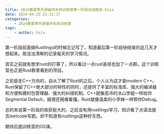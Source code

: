 ```yaml
---
title: 2024春夏季开源操作系统训练营第一阶段总结报告-Exia
date: 2024-04-25 21:31:27
categories:
    - 2024春夏季开源操作系统训练营
tags:
    - author: Exia
---
```

第一阶段前面做Rustlings的时候忘记写了，知道最后第一阶段快结束的这几天才想起来。故没法清晰的记录每天的学习情况。

其实之前就有想学rust的打算了，所以看过一点rust圣经也加了一点群。这个训练营也正是Rust群里看到的项目。

之前是走C++方向的，自从了解了Rust的之后，个人认为这才是modern C++。Rust保留了C++绝大部分的特性的同时，还提供了丰富的标准库、强大的编译器和方便构建的包管理器、强大的纠错机制。C++就像高冷的冰山学姐一样给你Segmental Default，报错还贼难看懂。Rust就像温柔的小学妹一样帮你Debug。

总的来说第一阶段的收获挺大的，之前没有用rustlings学习，知识看了点语法就去leetcode写题。却不知道有rustlings这种好东西。

期待后面训练营的OS课。
